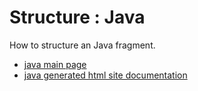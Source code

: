 # Structure : Java

How to structure an Java fragment.

* [java main page](src/site/markdown/index.md)
* [java generated html site documentation](https://plord12.github.io/samples/10.4.0-SNAPSHOT//opt/tibco/users/jenkins/workspace/EventProcessing/samples/structure/java/)
